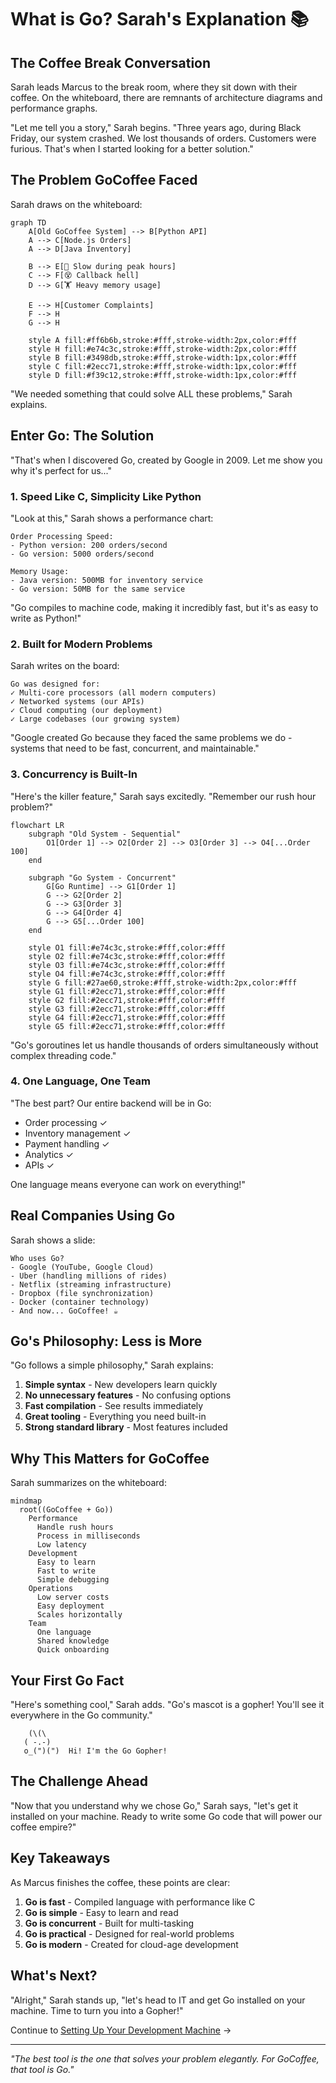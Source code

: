 # What is Go? Sarah's Explanation 📚

## The Coffee Break Conversation

Sarah leads Marcus to the break room, where they sit down with their coffee. On the whiteboard, there are remnants of architecture diagrams and performance graphs.

"Let me tell you a story," Sarah begins. "Three years ago, during Black Friday, our system crashed. We lost thousands of orders. Customers were furious. That's when I started looking for a better solution."

## The Problem GoCoffee Faced

Sarah draws on the whiteboard:

```mermaid
graph TD
    A[Old GoCoffee System] --> B[Python API]
    A --> C[Node.js Orders]
    A --> D[Java Inventory]
    
    B --> E[🐢 Slow during peak hours]
    C --> F[😵 Callback hell]
    D --> G[🏋️ Heavy memory usage]
    
    E --> H[Customer Complaints]
    F --> H
    G --> H
    
    style A fill:#ff6b6b,stroke:#fff,stroke-width:2px,color:#fff
    style H fill:#e74c3c,stroke:#fff,stroke-width:2px,color:#fff
    style B fill:#3498db,stroke:#fff,stroke-width:1px,color:#fff
    style C fill:#2ecc71,stroke:#fff,stroke-width:1px,color:#fff
    style D fill:#f39c12,stroke:#fff,stroke-width:1px,color:#fff
```

"We needed something that could solve ALL these problems," Sarah explains.

## Enter Go: The Solution

"That's when I discovered Go, created by Google in 2009. Let me show you why it's perfect for us..."

### 1. **Speed Like C, Simplicity Like Python**

"Look at this," Sarah shows a performance chart:

```
Order Processing Speed:
- Python version: 200 orders/second
- Go version: 5000 orders/second

Memory Usage:
- Java version: 500MB for inventory service
- Go version: 50MB for the same service
```

"Go compiles to machine code, making it incredibly fast, but it's as easy to write as Python!"

### 2. **Built for Modern Problems**

Sarah writes on the board:

```
Go was designed for:
✓ Multi-core processors (all modern computers)
✓ Networked systems (our APIs)
✓ Cloud computing (our deployment)
✓ Large codebases (our growing system)
```

"Google created Go because they faced the same problems we do - systems that need to be fast, concurrent, and maintainable."

### 3. **Concurrency is Built-In**

"Here's the killer feature," Sarah says excitedly. "Remember our rush hour problem?"

```mermaid
flowchart LR
    subgraph "Old System - Sequential"
        O1[Order 1] --> O2[Order 2] --> O3[Order 3] --> O4[...Order 100]
    end
    
    subgraph "Go System - Concurrent"
        G[Go Runtime] --> G1[Order 1]
        G --> G2[Order 2]
        G --> G3[Order 3]
        G --> G4[Order 4]
        G --> G5[...Order 100]
    end
    
    style O1 fill:#e74c3c,stroke:#fff,color:#fff
    style O2 fill:#e74c3c,stroke:#fff,color:#fff
    style O3 fill:#e74c3c,stroke:#fff,color:#fff
    style O4 fill:#e74c3c,stroke:#fff,color:#fff
    style G fill:#27ae60,stroke:#fff,stroke-width:2px,color:#fff
    style G1 fill:#2ecc71,stroke:#fff,color:#fff
    style G2 fill:#2ecc71,stroke:#fff,color:#fff
    style G3 fill:#2ecc71,stroke:#fff,color:#fff
    style G4 fill:#2ecc71,stroke:#fff,color:#fff
    style G5 fill:#2ecc71,stroke:#fff,color:#fff
```

"Go's goroutines let us handle thousands of orders simultaneously without complex threading code."

### 4. **One Language, One Team**

"The best part? Our entire backend will be in Go:
- Order processing ✓
- Inventory management ✓
- Payment handling ✓
- Analytics ✓
- APIs ✓

One language means everyone can work on everything!"

## Real Companies Using Go

Sarah shows a slide:

```
Who uses Go?
- Google (YouTube, Google Cloud)
- Uber (handling millions of rides)
- Netflix (streaming infrastructure)
- Dropbox (file synchronization)
- Docker (container technology)
- And now... GoCoffee! ☕
```

## Go's Philosophy: Less is More

"Go follows a simple philosophy," Sarah explains:

1. **Simple syntax** - New developers learn quickly
2. **No unnecessary features** - No confusing options
3. **Fast compilation** - See results immediately
4. **Great tooling** - Everything you need built-in
5. **Strong standard library** - Most features included

## Why This Matters for GoCoffee

Sarah summarizes on the whiteboard:

```mermaid
mindmap
  root((GoCoffee + Go))
    Performance
      Handle rush hours
      Process in milliseconds
      Low latency
    Development
      Easy to learn
      Fast to write
      Simple debugging
    Operations
      Low server costs
      Easy deployment
      Scales horizontally
    Team
      One language
      Shared knowledge
      Quick onboarding
```

## Your First Go Fact

"Here's something cool," Sarah adds. "Go's mascot is a gopher! You'll see it everywhere in the Go community."

```
    (\(\ 
   ( -.-)
   o_(")(")  Hi! I'm the Go Gopher!
```

## The Challenge Ahead

"Now that you understand why we chose Go," Sarah says, "let's get it installed on your machine. Ready to write some Go code that will power our coffee empire?"

## Key Takeaways

As Marcus finishes the coffee, these points are clear:

1. **Go is fast** - Compiled language with performance like C
2. **Go is simple** - Easy to learn and read
3. **Go is concurrent** - Built for multi-tasking
4. **Go is practical** - Designed for real-world problems
5. **Go is modern** - Created for cloud-age development

## What's Next?

"Alright," Sarah stands up, "let's head to IT and get Go installed on your machine. Time to turn you into a Gopher!"

Continue to [Setting Up Your Development Machine](../02-installation/Setting_Up_Development_Machine.md) →

---

*"The best tool is the one that solves your problem elegantly. For GoCoffee, that tool is Go."*